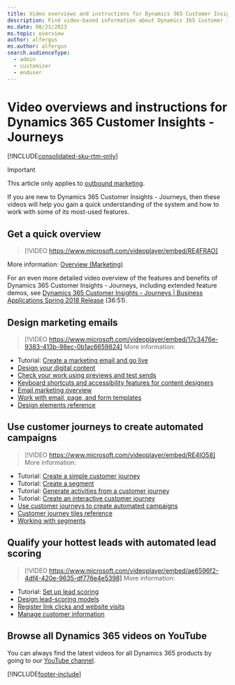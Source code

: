```yaml
---
title: Video overviews and instructions for Dynamics 365 Customer Insights - Journeys
description: Find video-based information about Dynamics 365 Customer Insights - Journeys.
ms.date: 08/21/2023
ms.topic: overview
author: alfergus
ms.author: alfergus
search.audienceType: 
  - admin
  - customizer
  - enduser
---
```


# Video overviews and instructions for Dynamics 365 Customer Insights - Journeys

[!INCLUDE[consolidated-sku-rtm-only](../includes/consolidated-sku-rtm-only.md)]

> [!IMPORTANT]
> This article only applies to [outbound marketing](/dynamics365/marketing/user-guide).

If you are new to Dynamics 365 Customer Insights - Journeys, then these videos will help you gain a quick understanding of the system and how to work with some of its most-used features.

## Get a quick overview

> [!VIDEO https://www.microsoft.com/videoplayer/embed/RE4FRAO]

More information: [Overview (Marketing)](overview.md)

For an even more detailed video overview of the features and benefits of Dynamics 365 Customer Insights - Journeys, including extended feature demos, see [Dynamics 365 Customer Insights - Journeys | Business Applications Spring 2018 Release](https://www.youtube.com/watch?v=LWQ4C0kAPo4)  (36:51).

## Design marketing emails

> [!VIDEO https://www.microsoft.com/videoplayer/embed/17c3476e-9383-413b-98ec-0b1ac6659824]
More information:

- Tutorial: [Create a marketing email and go live](create-marketing-email.md)
- [Design your digital content](design-digital-content.md)
- [Check your work using previews and test sends](email-preview.md)
- [Keyboard shortcuts and accessibility features for content designers](designer-shortcuts.md)
- [Email marketing overview](prepare-marketing-emails.md)
- [Work with email, page, and form templates](email-templates.md)
- [Design elements reference](content-blocks-reference.md)

## Use customer journeys to create automated campaigns

> [!VIDEO https://www.microsoft.com/videoplayer/embed/RE4IO58]
More information:

- Tutorial: [Create a simple customer journey](create-simple-customer-journey.md)
- Tutorial: [Create a segment](create-segment.md)
- Tutorial: [Generate activities from a customer journey](generate-activities-from-customer-journey.md)
- Tutorial: [Create an interactive customer journey](create-interactive-customer-journey.md)
- [Use customer journeys to create automated campaigns](customer-journeys-create-automated-campaigns.md)
- [Customer journey tiles reference](customer-journey-tiles-reference.md)
- [Working with segments](segmentation-lists-subscriptions.md)

## Qualify your hottest leads with automated lead scoring

> [!VIDEO https://www.microsoft.com/videoplayer/embed/ae6596f2-4df4-420e-9635-df776e4e5398]
More information:

- Tutorial: [Set up lead scoring](set-up-lead-scoring.md)
- [Design lead-scoring models](score-manage-leads.md)  
- [Register link clicks and website visits](register-engagement.md)  
- [Manage customer information](manage-customer-information.md)

## Browse all Dynamics 365 videos on YouTube

You can always find the latest videos for all Dynamics 365 products by going to our [YouTube channel](https://www.youtube.com/channel/UCJGCg4rB3QSs8y_1FquelBQ).

[!INCLUDE[footer-include](../includes/footer-banner.md)]
